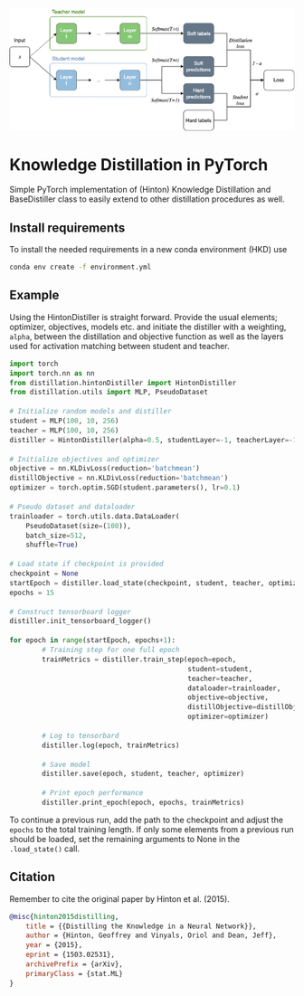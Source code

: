 ![Hinton Knowledge Distillation](/hintonKD.png)

# Knowledge Distillation in PyTorch
Simple PyTorch implementation of (Hinton) Knowledge Distillation and BaseDistiller class to easily extend to other distillation procedures as well.

## Install requirements
To install the needed requirements in a new conda environment (HKD) use

```bash
conda env create -f environment.yml
```

## Example
Using the HintonDistiller is straight forward. Provide the usual elements; optimizer, objectives, models etc. and initiate the distiller with a weighting, `alpha`, between the distillation and objective function as well as the layers used for activation matching between student and teacher.

```python
import torch
import torch.nn as nn
from distillation.hintonDistiller import HintonDistiller
from distillation.utils import MLP, PseudoDataset

# Initialize random models and distiller
student = MLP(100, 10, 256)
teacher = MLP(100, 10, 256)
distiller = HintonDistiller(alpha=0.5, studentLayer=-1, teacherLayer=-1)

# Initialize objectives and optimizer
objective = nn.KLDivLoss(reduction='batchmean')
distillObjective = nn.KLDivLoss(reduction='batchmean')
optimizer = torch.optim.SGD(student.parameters(), lr=0.1)

# Pseudo dataset and dataloader 
trainloader = torch.utils.data.DataLoader(
    PseudoDataset(size=(100)),
    batch_size=512,
    shuffle=True)

# Load state if checkpoint is provided
checkpoint = None
startEpoch = distiller.load_state(checkpoint, student, teacher, optimizer)
epochs = 15

# Construct tensorboard logger
distiller.init_tensorboard_logger()

for epoch in range(startEpoch, epochs+1):
        # Training step for one full epoch
        trainMetrics = distiller.train_step(epoch=epoch,
                                            student=student,
                                            teacher=teacher,
                                            dataloader=trainloader,
                                            objective=objective,
                                            distillObjective=distillObjective,
                                            optimizer=optimizer)
        
        # Log to tensorbard
        distiller.log(epoch, trainMetrics)

        # Save model
        distiller.save(epoch, student, teacher, optimizer)
        
        # Print epoch performance
        distiller.print_epoch(epoch, epochs, trainMetrics)
```

To continue a previous run, add the path to the checkpoint and adjust the `epochs` to the total training length. If only some elements from a previous run should be loaded, set the remaining arguments to None in the `.load_state()` call.


## Citation
Remember to cite the original paper by Hinton et al. (2015).

```bibtex
@misc{hinton2015distilling,
    title = {{Distilling the Knowledge in a Neural Network}},
    author = {Hinton, Geoffrey and Vinyals, Oriol and Dean, Jeff},
    year = {2015},
    eprint = {1503.02531},
    archivePrefix = {arXiv},
    primaryClass = {stat.ML}
}

```